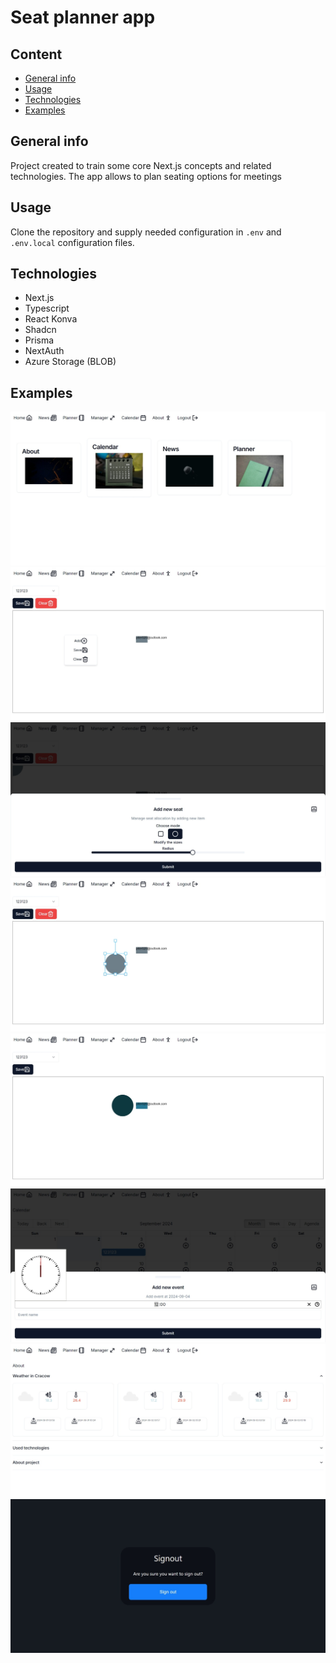 # Seat planner app

## Content

- [General info](#general-info)
- [Usage](#usage)
- [Technologies](#technologies)
- [Examples](#examples)

## General info

Project created to train some core Next.js concepts and related technologies. The app allows to plan seating options for meetings

## Usage

Clone the repository and supply needed configuration in `.env` and `.env.local` configuration files.

## Technologies

- Next.js
- Typescript
- React Konva
- Shadcn
- Prisma
- NextAuth
- Azure Storage (BLOB)

## Examples
![Image 0](/images/image_0.jpeg)
![Image 2](/images/image_2.jpeg)
![Image 3](/images/image_3.jpeg)
![Image 4](/images/image_4.jpeg)
![Image 5](/images/image_5.jpeg)
![Image 6](/images/image_6.jpeg)
![Image 7](/images/image_7.jpeg)
![Image 8](/images/image_8.jpeg)